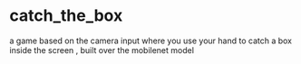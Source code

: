 # catch_the_box
a game based on the camera input where you use your hand to catch a box inside the screen , built over the mobilenet model
